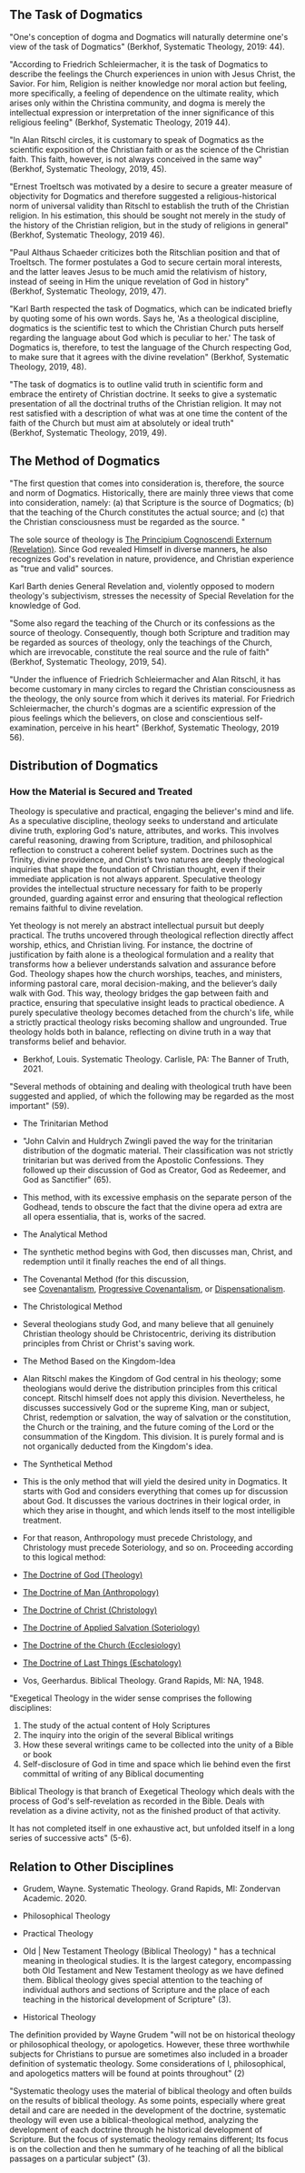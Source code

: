 ## The Task of Dogmatics

"One's conception of dogma and Dogmatics will naturally determine one's view of the task of Dogmatics" (Berkhof, Systematic Theology, 2019: 44).

"According to Friedrich Schleiermacher, it is the task of Dogmatics to describe the feelings the Church experiences in union with Jesus Christ, the Savior. For him, Religion is neither knowledge nor moral action but feeling, more specifically, a feeling of dependence on the ultimate reality, which arises only within the Christina community, and dogma is merely the intellectual expression or interpretation of the inner significance of this religious feeling" (Berkhof, Systematic Theology, 2019 44).

"In Alan Ritschl circles, it is customary to speak of Dogmatics as the scientific exposition of the Christian faith or as the science of the Christian faith. This faith, however, is not always conceived in the same way" (Berkhof, Systematic Theology, 2019, 45).

"Ernest Troeltsch was motivated by a desire to secure a greater measure of objectivity for Dogmatics and therefore suggested a religious-historical norm of universal validity than Ritschl to establish the truth of the Christian religion. In his estimation, this should be sought not merely in the study of the history of the Christian religion, but in the study of religions in general" (Berkhof, Systematic Theology, 2019 46).

"Paul Althaus Schaeder criticizes both the Ritschlian position and that of Troeltsch. The former postulates a God to secure certain moral interests, and the latter leaves Jesus to be much amid the relativism of history, instead of seeing in Him the unique revelation of God in history" (Berkhof, Systematic Theology, 2019, 47).

"Karl Barth respected the task of Dogmatics, which can be indicated briefly by quoting some of his own words. Says he, 'As a theological discipline, dogmatics is the scientific test to which the Christian Church puts herself regarding the language about God which is peculiar to her.' The task of Dogmatics is, therefore, to test the language of the Church respecting God, to make sure that it agrees with the divine revelation" (Berkhof, Systematic Theology, 2019, 48).

"The task of dogmatics is to outline valid truth in scientific form and embrace the entirety of Christian doctrine. It seeks to give a systematic presentation of all the doctrinal truths of the Christian religion. It may not rest satisfied with a description of what was at one time the content of the faith of the Church but must aim at absolutely or ideal truth" (Berkhof, Systematic Theology, 2019, 49).

## The Method of Dogmatics

"The first question that comes into consideration is, therefore, the source and norm of Dogmatics. Historically, there are mainly three views that come into consideration, namely: (a) that Scripture is the source of Dogmatics; (b) that the teaching of the Church constitutes the actual source; and (c) that the Christian consciousness must be regarded as the source. "

The sole source of theology is [The Principium Cognoscendi Externum (Revelation)](onenote:https://d.docs.live.net/fc52dea27c35b98d/Documents/Reformed%20Dogmatics/Prolegomena/2%20The%20Doctrine%20of%20Scripture.one#2.02%20The%20Principium%20Cognoscendi%20Externum%20\(Revelation\)&section-id={C315ECD8-D624-A640-B0B2-4D8ACA0EFF31}&page-id={6F403E49-F810-FE47-B22A-C5760FDC4F97}&end). Since God revealed Himself in diverse manners, he also recognizes God's revelation in nature, providence, and Christian experience as "true and valid" sources.

Karl Barth denies General Revelation and, violently opposed to modern theology's subjectivism, stresses the necessity of Special Revelation for the knowledge of God.

"Some also regard the teaching of the Church or its confessions as the source of theology. Consequently, though both Scripture and tradition may be regarded as sources of theology, only the teachings of the Church, which are irrevocable, constitute the real source and the rule of faith" (Berkhof, Systematic Theology, 2019, 54).

"Under the influence of Friedrich Schleiermacher and Alan Ritschl, it has become customary in many circles to regard the Christian consciousness as the theology, the only source from which it derives its material. For Friedrich Schleiermacher, the church's dogmas are a scientific expression of the pious feelings which the believers, on close and conscientious self-examination, perceive in his heart" (Berkhof, Systematic Theology, 2019 56).

## Distribution of Dogmatics

### How the Material is Secured and Treated

Theology is speculative and practical, engaging the believer's mind and life. As a speculative discipline, theology seeks to understand and articulate divine truth, exploring God's nature, attributes, and works. This involves careful reasoning, drawing from Scripture, tradition, and philosophical reflection to construct a coherent belief system. Doctrines such as the Trinity, divine providence, and Christ’s two natures are deeply theological inquiries that shape the foundation of Christian thought, even if their immediate application is not always apparent. Speculative theology provides the intellectual structure necessary for faith to be properly grounded, guarding against error and ensuring that theological reflection remains faithful to divine revelation.

Yet theology is not merely an abstract intellectual pursuit but deeply practical. The truths uncovered through theological reflection directly affect worship, ethics, and Christian living. For instance, the doctrine of justification by faith alone is a theological formulation and a reality that transforms how a believer understands salvation and assurance before God. Theology shapes how the church worships, teaches, and ministers, informing pastoral care, moral decision-making, and the believer’s daily walk with God. This way, theology bridges the gap between faith and practice, ensuring that speculative insight leads to practical obedience. A purely speculative theology becomes detached from the church's life, while a strictly practical theology risks becoming shallow and ungrounded. True theology holds both in balance, reflecting on divine truth in a way that transforms belief and behavior.

- Berkhof, Louis. Systematic Theology. Carlisle, PA: The Banner of Truth, 2021.

"Several methods of obtaining and dealing with theological truth have been suggested and applied, of which the following may be regarded as the most important" (59).

- The Trinitarian Method

- "John Calvin and Huldrych Zwingli paved the way for the trinitarian distribution of the dogmatic material. Their classification was not strictly trinitarian but was derived from the Apostolic Confessions. They followed up their discussion of God as Creator, God as Redeemer, and God as Sanctifier" (65).

- This method, with its excessive emphasis on the separate person of the Godhead, tends to obscure the fact that the divine opera ad extra are all opera essentialia, that is, works of the sacred.

- The Analytical Method

- The synthetic method begins with God, then discusses man, Christ, and redemption until it finally reaches the end of all things.

- The Covenantal Method (for this discussion, see [Covenantalism](onenote:https://d.docs.live.net/fc52dea27c35b98d/Documents/Reformed%20Dogmatics/Prolegomena/3%20Hermeneutcal%20Framework.one#3.02%20Covenantalism&section-id={CD8D5A60-908F-4844-8F8C-9B74EB1AB3FF}&page-id={0A2BF002-46AA-CB42-AFBD-5B602C6D6A1C}&end), [Progressive Covenantalism](onenote:https://d.docs.live.net/fc52dea27c35b98d/Documents/Reformed%20Dogmatics/Prolegomena/3%20Hermeneutcal%20Framework.one#3.03%20Progressive%20Covenantalism&section-id={CD8D5A60-908F-4844-8F8C-9B74EB1AB3FF}&page-id={50C5567E-4D30-BB4E-9F2F-F863EEA87969}&end), or [Dispensationalism](onenote:https://d.docs.live.net/fc52dea27c35b98d/Documents/Reformed%20Dogmatics/Prolegomena/3%20Hermeneutcal%20Framework.one#3.04%20Dispensationalism&section-id={CD8D5A60-908F-4844-8F8C-9B74EB1AB3FF}&page-id={3CF5E3A2-7D1E-1C4B-A54E-4E10FD6815E4}&end).

- The Christological Method

- Several theologians study God, and many believe that all genuinely Christian theology should be Christocentric, deriving its distribution principles from Christ or Christ's saving work.

- The Method Based on the Kingdom-Idea

- Alan Ritschl makes the Kingdom of God central in his theology; some theologians would derive the distribution principles from this critical concept. Ritschl himself does not apply this division. Nevertheless, he discusses successively God or the supreme King, man or subject, Christ, redemption or salvation, the way of salvation or the constitution, the Church or the training, and the future coming of the Lord or the consummation of the Kingdom. This division. It is purely formal and is not organically deducted from the Kingdom's idea.

- The Synthetical Method

- This is the only method that will yield the desired unity in Dogmatics. It starts with God and considers everything that comes up for discussion about God. It discusses the various doctrines in their logical order, in which they arise in thought, and which lends itself to the most intelligible treatment.

- For that reason, Anthropology must precede Christology, and Christology must precede Soteriology, and so on. Proceeding according to this logical method:

- [The Doctrine of God (Theology)](onenote:https://d.docs.live.net/fc52dea27c35b98d/Documents/Reformed%20Dogmatics/Theology%20Proper/)
- [The Doctrine of Man (Anthropology)](onenote:https://d.docs.live.net/fc52dea27c35b98d/Documents/Reformed%20Dogmatics/The%20Doctrine%20of%20Man%20in%20Relation%20to%20God/)
- [The Doctrine of Christ (Christology)](onenote:https://d.docs.live.net/fc52dea27c35b98d/Documents/Reformed%20Dogmatics/The%20Doctrine%20of%20Christ/)
- [The Doctrine of Applied Salvation (Soteriology)](onenote:..\V.%20The%20Doctrine%20of%20Applied%20Salvation\#base-path=https://d.docs.live.net/fc52dea27c35b98d/Documents/Reformed%20Dogmatics)
- [The Doctrine of the Church (Ecclesiology)](onenote:..\VI.%20The%20Doctrine%20of%20the%20Church\#base-path=https://d.docs.live.net/fc52dea27c35b98d/Documents/Reformed%20Dogmatics)
- [The Doctrine of Last Things (Eschatology)](onenote:..\VII.%20The%20Doctrine%20of%20Last%20Things\#base-path=https://d.docs.live.net/fc52dea27c35b98d/Documents/Reformed%20Dogmatics)

- Vos, Geerhardus. Biblical Theology. Grand Rapids, MI: NA, 1948.

"Exegetical Theology in the wider sense comprises the following disciplines:

1. The study of the actual content of Holy Scriptures
2. The inquiry into the origin of the several Biblical writings
3. How these several writings came to be collected into the unity of a Bible or book
4. Self-disclosure of God in time and space which lie behind even the first committal of writing of any Biblical documenting

Biblical Theology is that branch of Exegetical Theology which deals with the process of God's self-revelation as recorded in the Bible. Deals with revelation as a divine activity, not as the finished product of that activity.

It has not completed itself in one exhaustive act, but unfolded itself in a long series of successive acts" (5-6).

## Relation to Other Disciplines

- Grudem, Wayne. Systematic Theology. Grand Rapids, MI: Zondervan Academic. 2020.

- Philosophical Theology

- Practical Theology

- Old | New Testament Theology (Biblical Theology) " has a technical meaning in theological studies. It is the largest category, encompassing both Old Testament and New Testament theology as we have defined them. Biblical theology gives special attention to the teaching of individual authors and sections of Scripture and the place of each teaching in the historical development of Scripture" (3).

- Historical Theology

The definition provided by Wayne Grudem "will not be on historical theology or philosophical theology, or apologetics. However, these three worthwhile subjects for Christians to pursue are sometimes also included in a broader definition of systematic theology. Some considerations of l, philosophical, and apologetics matters will be found at points throughout" (2)

"Systematic theology uses the material of biblical theology and often builds on the results of biblical theology. As some points, especially where great detail and care are needed in the development of the doctrine, systematic theology will even use a biblical-theological method, analyzing the development of each doctrine through he historical development of Scripture. But the focus of systematic theology remains different; Its focus is on the collection and then he summary of he teaching of all the biblical passages on a particular subject" (3).